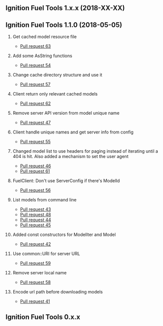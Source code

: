 ## Ignition Fuel Tools 1.x.x (2018-XX-XX)



## Ignition Fuel Tools 1.1.0 (2018-05-05)

1. Get cached model resource file
    * [Pull request 63](https://bitbucket.org/ignitionrobotics/ign-fuel-tools/pull-requests/63)

1. Add some AsString functions
    * [Pull request 54](https://bitbucket.org/ignitionrobotics/ign-fuel-tools/pull-requests/54)

1. Change cache directory structure and use it
    * [Pull request 57](https://bitbucket.org/ignitionrobotics/ign-fuel-tools/pull-requests/57)

1. Client return only relevant cached models
    * [Pull request 62](https://bitbucket.org/ignitionrobotics/ign-fuel-tools/pull-requests/62)

1. Remove server API version from model unique name
    * [Pull request 47](https://bitbucket.org/ignitionrobotics/ign-fuel-tools/pull-requests/47)

1. Client handle unique names and get server info from config
    * [Pull request 55](https://bitbucket.org/ignitionrobotics/ign-fuel-tools/pull-requests/55)

1. Changed model list to use headers for paging instead of iterating until
   a 404 is hit. Also added a mechanism to set the user agent
    * [Pull request 46](https://bitbucket.org/ignitionrobotics/ign-fuel-tools/pull-requests/46)
    * [Pull request 61](https://bitbucket.org/ignitionrobotics/ign-fuel-tools/pull-requests/61)

1. FuelClient: Don't use ServerConfig if there's ModelId
    * [Pull request 56](https://bitbucket.org/ignitionrobotics/ign-fuel-tools/pull-requests/56)

1. List models from command line
    * [Pull request 43](https://bitbucket.org/ignitionrobotics/ign-fuel-tools/pull-requests/43)
    * [Pull request 48](https://bitbucket.org/ignitionrobotics/ign-fuel-tools/pull-requests/48)
    * [Pull request 44](https://bitbucket.org/ignitionrobotics/ign-fuel-tools/pull-requests/44)
    * [Pull request 45](https://bitbucket.org/ignitionrobotics/ign-fuel-tools/pull-requests/45)

1. Added const constructors for ModelIter and Model
    * [Pull request 42](https://bitbucket.org/ignitionrobotics/ign-fuel-tools/pull-requests/42)

1. Use common::URI for server URL
    * [Pull request 59](https://bitbucket.org/ignitionrobotics/ign-fuel-tools/pull-requests/59)

1. Remove server local name
    * [Pull request 58](https://bitbucket.org/ignitionrobotics/ign-fuel-tools/pull-requests/58)

1. Encode url path before downloading models
    * [Pull request 41](https://bitbucket.org/ignitionrobotics/ign-fuel-tools/pull-requests/41)

## Ignition Fuel Tools 0.x.x

